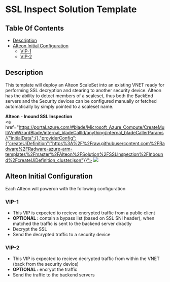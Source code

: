 # SSL Inspect Solution Template

## Table Of Contents ###
- [Description](#description )
- [Alteon Initial Configuration](#Alteon-Initial-Configuration)
  * [VIP-1](#VIP-1)
  * [VIP-2](#VIP-2)

## Description
This template will deploy an Alteon ScaleSet into an existing VNET ready for performing SSL decryption and stearing to another security device.
Alteon has the ability to detect members of a scaleset, thus both the BackEnd servers and the Security devices can be configured manually or fetched automatically by simply pointed to a scaleset name.

**Alteon - Inound SSL Inspection**
    <br><a href="https://portal.azure.com/#blade/Microsoft_Azure_Compute/CreateMultiVmWizardBlade/internal_bladeCallId/anything/internal_bladeCallerParams/{"initialData":{},"providerConfig":{"createUiDefinition":"https%3A%2F%2Fraw.githubusercontent.com%2FRadware%2FRadware-azure-arm-templates%2Fmaster%2FAlteon%2FSolution%2FSSLInspection%2FInbound%2FcreateUiDefinition_cluster.json"}}">  <img src="http://azuredeploy.net/deploybutton.png"/></a><br>
       
## Alteon Initial Configuration
Each Alteon will poweron with the following configuration
### VIP-1
- This VIP is expected to recieve encrypted traffic from a public client
- <b>OPTIONAL : </b> contain a bypass list (based on SSL SNI header), when matched the traffic is sent to the backend server diractly 
- Decrypt the SSL 
- Send the decrypted traffic to a security device

### VIP-2
- This VIP is expected to recieve decrypted traffic from within the VNET (back from the security device)
- <b>OPTIONAL : </b> encrypt the traffic 
- Send the traffic to the backend servers
